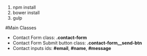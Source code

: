 1. npm install
2. bower install
3. gulp

#Main Classes

- Contact Form class: **.contact-form**
- Contact Form Submit button class: **.contact-form__send-btn**
- Contact inputs ids: **#email**, **#name**, **#message**


